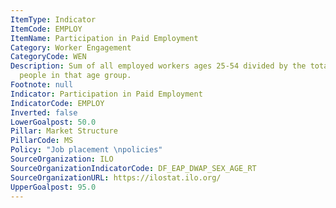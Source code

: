 ```yaml
---
ItemType: Indicator
ItemCode: EMPLOY
ItemName: Participation in Paid Employment
Category: Worker Engagement
CategoryCode: WEN
Description: Sum of all employed workers ages 25-54 divided by the total number of
  people in that age group.
Footnote: null
Indicator: Participation in Paid Employment
IndicatorCode: EMPLOY
Inverted: false
LowerGoalpost: 50.0
Pillar: Market Structure
PillarCode: MS
Policy: "Job placement \npolicies"
SourceOrganization: ILO
SourceOrganizationIndicatorCode: DF_EAP_DWAP_SEX_AGE_RT
SourceOrganizationURL: https://ilostat.ilo.org/
UpperGoalpost: 95.0
---
```



